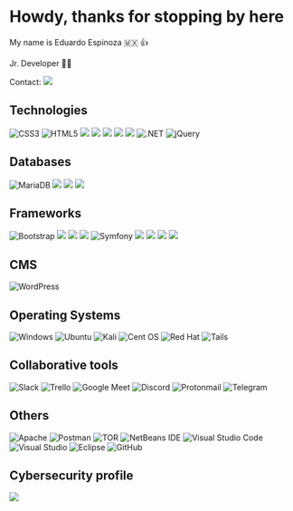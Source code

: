 # Howdy, thanks for stopping by here

My name is Eduardo Espinoza 🇲🇽 👍

Jr. Developer 👨‍💻

Contact: [![](https://img.shields.io/badge/LinkedIn-0077B5?style=for-the-badge&logo=linkedin&logoColor=white) ](https://www.linkedin.com/in/jose-eduardo-espinoza-alvarez-63428a158/ "Linkedin") 

## Technologies
![CSS3](https://img.shields.io/badge/css3-%231572B6.svg?logo=css3&logoColor=white&style=for-the-badge) ![HTML5](https://img.shields.io/badge/html5-%23E34F26.svg?logo=html5&logoColor=white&style=for-the-badge) ![](https://img.shields.io/badge/C%23-239120?style=for-the-badge&logo=c-sharp&logoColor=white)  ![](https://img.shields.io/badge/JavaScript-F7DF1E?style=for-the-badge&logo=javascript&logoColor=black)  ![](https://img.shields.io/badge/Java-ED8B00?style=for-the-badge&logo=java&logoColor=white)  ![](https://img.shields.io/badge/Python-14354C?style=for-the-badge&logo=python&logoColor=white)  ![](https://img.shields.io/badge/PHP-777BB4?style=for-the-badge&logo=php&logoColor=white)  ![.NET](https://img.shields.io/badge/.NET-5C2D91?logo=.net&logoColor=white&style=for-the-badge)  ![jQuery](https://img.shields.io/badge/jquery-%230769AD.svg?logo=jquery&logoColor=white&style=for-the-badge)

## Databases
![MariaDB](https://img.shields.io/badge/MariaDB-003545?logo=mariadb&logoColor=white&style=for-the-badge) ![](https://img.shields.io/badge/MySQL-00000F?style=for-the-badge&logo=mysql&logoColor=white)  ![](https://img.shields.io/badge/SQLite-07405E?style=for-the-badge&logo=sqlite&logoColor=whitek)  ![](https://img.shields.io/badge/Microsoft_SQL_Server-CC2927?style=for-the-badge&logo=microsoft-sql-server&logoColor=white) 

## Frameworks
![Bootstrap](https://img.shields.io/badge/bootstrap-%23563D7C.svg?style=for-the-badge&logo=bootstrap&logoColor=white) ![](https://img.shields.io/badge/Django-092E20?style=for-the-badge&logo=django&logoColor=white)  ![](https://img.shields.io/badge/Flask-000000?style=for-the-badge&logo=flask&logoColor=white)  ![](https://img.shields.io/badge/Laravel-FF2D20?style=for-the-badge&logo=laravel&logoColor=white) 	![Symfony](https://img.shields.io/badge/symfony-%23000000.svg?style=for-the-badge&logo=symfony&logoColor=white)  ![](https://img.shields.io/badge/Spring-6DB33F?style=for-the-badge&logo=spring&logoColor=white)  ![](https://img.shields.io/badge/Node.js-43853D?style=for-the-badge&logo=node.js&logoColor=white) ![](https://img.shields.io/badge/Vue.js-35495E?style=for-the-badge&logo=vue.js&logoColor=4FC08D) ![](https://img.shields.io/badge/Angular-DD0031?style=for-the-badge&logo=angular&logoColor=white)  

## CMS
![WordPress](https://img.shields.io/badge/WordPress-%23117AC9.svg?style=for-the-badge&logo=WordPress&logoColor=white) 

## Operating Systems
![Windows](https://img.shields.io/badge/Windows-0078D6?style=for-the-badge&logo=windows&logoColor=white)  ![Ubuntu](https://img.shields.io/badge/Ubuntu-E95420?style=for-the-badge&logo=ubuntu&logoColor=white) ![Kali](https://img.shields.io/badge/Kali-268BEE?style=for-the-badge&logo=kalilinux&logoColor=white) ![Cent OS](https://img.shields.io/badge/cent%20os-002260?style=for-the-badge&logo=centos&logoColor=F0F0F0) ![Red Hat](https://img.shields.io/badge/Red%20Hat-EE0000?style=for-the-badge&logo=redhat&logoColor=white)  ![Tails](https://img.shields.io/badge/Tails%20-56347C?&style=for-the-badge&logo=tails&logoColor=white)

## Collaborative tools
![Slack](https://img.shields.io/badge/Slack-4A154B?style=for-the-badge&logo=slack&logoColor=white)  ![Trello](https://img.shields.io/badge/Trello-%23026AA7.svg?style=for-the-badge&logo=Trello&logoColor=white) ![Google Meet](https://img.shields.io/badge/Google%20Meet-00897B?style=for-the-badge&logo=google-meet&logoColor=white) ![Discord](https://img.shields.io/badge/%3CServer%3E-%237289DA.svg?style=for-the-badge&logo=discord&logoColor=white) ![Protonmail](https://img.shields.io/badge/ProtonMail-8B89CC?style=for-the-badge&logo=protonmail&logoColor=white) ![Telegram](https://img.shields.io/badge/Telegram-2CA5E0?style=for-the-badge&logo=telegram&logoColor=white)

## Others
 ![Apache](https://img.shields.io/badge/apache-%23D42029.svg?style=for-the-badge&logo=apache&logoColor=white)   ![Postman](https://img.shields.io/badge/Postman-FF6C37?style=for-the-badge&logo=postman&logoColor=white)  ![TOR](https://img.shields.io/badge/tor-%237E4798.svg?style=for-the-badge&logo=tor-project&logoColor=white)  ![NetBeans IDE](https://img.shields.io/badge/NetBeansIDE-1B6AC6.svg?style=for-the-badge&logo=apache-netbeans-ide&logoColor=white)  ![Visual Studio Code](https://img.shields.io/badge/Visual%20Studio%20Code-0078d7.svg?style=for-the-badge&logo=visual-studio-code&logoColor=white) ![Visual Studio](https://img.shields.io/badge/Visual%20Studio-5C2D91.svg?style=for-the-badge&logo=visual-studio&logoColor=white)  ![Eclipse](https://img.shields.io/badge/Eclipse-FE7A16.svg?style=for-the-badge&logo=Eclipse&logoColor=white)  ![GitHub](https://img.shields.io/badge/github-%23121011.svg?style=for-the-badge&logo=github&logoColor=white) 

## Cybersecurity profile
[![](https://tryhackme-badges.s3.amazonaws.com/laloespinoza09.png)](https://tryhackme-badges.s3.amazonaws.com/laloespinoza09.png)

